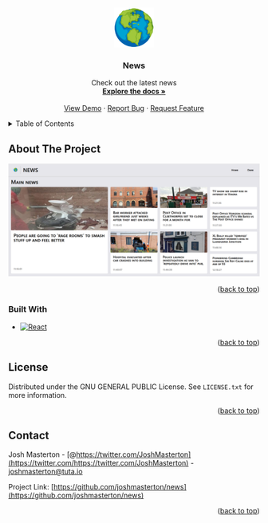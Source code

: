 <a name="readme-top"></a>

<!-- PROJECT LOGO -->
<br />
<div align="center">
  <a href="https://joshmasterton.github.io/news">
    <img src="./public/planet.png" alt="Logo" width="80" height="80">
  </a>

<h3 align="center">News</h3>

  <p align="center">
    Check out the latest news
    <br />
    <a href="https://github.com/joshmasterton/news"><strong>Explore the docs »</strong></a>
    <br />
    <br />
    <a href="https://github.com/joshmasterton/news">View Demo</a>
    ·
    <a href="https://github.com/joshmasterton/news/issues">Report Bug</a>
    ·
    <a href="https://github.com/joshmasterton/news/issues">Request Feature</a>
  </p>
</div>



<!-- TABLE OF CONTENTS -->
<details>
  <summary>Table of Contents</summary>
  <ol>
    <li>
      <a href="#about-the-project">About The Project</a>
      <ul>
        <li><a href="#built-with">Built With</a></li>
      </ul>
    </li>
    <li><a href="#license">License</a></li>
    <li><a href="#contact">Contact</a></li>
  </ol>
</details>



<!-- ABOUT THE PROJECT -->
## About The Project

[![Product Name Screen Shot][product-screenshot]](https://joshmasterton.github.io/news)

<p align="right">(<a href="#readme-top">back to top</a>)</p>

### Built With

* [![React][React.js]][React-url]

<p align="right">(<a href="#readme-top">back to top</a>)</p>

<!-- LICENSE -->
## License

Distributed under the GNU GENERAL PUBLIC License. See `LICENSE.txt` for more information.

<p align="right">(<a href="#readme-top">back to top</a>)</p>

<!-- CONTACT -->
## Contact

Josh Masterton - [@https://twitter.com/JoshMasterton](https://twitter.com/https://twitter.com/JoshMasterton) - joshmasterton@tuta.io

Project Link: [https://github.com/joshmasterton/news](https://github.com/joshmasterton/news)

<p align="right">(<a href="#readme-top">back to top</a>)</p>



<!-- MARKDOWN LINKS & IMAGES -->
<!-- https://www.markdownguide.org/basic-syntax/#reference-style-links -->
[contributors-shield]: https://img.shields.io/github/contributors/joshmasterton/news.svg?style=for-the-badge
[contributors-url]: https://github.com/joshmasterton/news/graphs/contributors
[forks-shield]: https://img.shields.io/github/forks/joshmasterton/news.svg?style=for-the-badge
[forks-url]: https://github.com/joshmasterton/news/network/members
[stars-shield]: https://img.shields.io/github/stars/joshmasterton/news.svg?style=for-the-badge
[stars-url]: https://github.com/joshmasterton/news/stargazers
[issues-shield]: https://img.shields.io/github/issues/joshmasterton/news.svg?style=for-the-badge
[issues-url]: https://github.com/joshmasterton/news/issues
[license-shield]: https://img.shields.io/github/license/joshmasterton/news.svg?style=for-the-badge
[license-url]: https://github.com/joshmasterton/news/blob/master/LICENSE.txt
[linkedin-shield]: https://img.shields.io/badge/-LinkedIn-black.svg?style=for-the-badge&logo=linkedin&colorB=555
[linkedin-url]: https://linkedin.com/in/linkedin_username
[product-screenshot]: ./public/screenshot.png
[Next.js]: https://img.shields.io/badge/next.js-000000?style=for-the-badge&logo=nextdotjs&logoColor=white
[Next-url]: https://nextjs.org/
[React.js]: https://img.shields.io/badge/React-20232A?style=for-the-badge&logo=react&logoColor=61DAFB
[React-url]: https://reactjs.org/
[Vue.js]: https://img.shields.io/badge/Vue.js-35495E?style=for-the-badge&logo=vuedotjs&logoColor=4FC08D
[Vue-url]: https://vuejs.org/
[Angular.io]: https://img.shields.io/badge/Angular-DD0031?style=for-the-badge&logo=angular&logoColor=white
[Angular-url]: https://angular.io/
[Svelte.dev]: https://img.shields.io/badge/Svelte-4A4A55?style=for-the-badge&logo=svelte&logoColor=FF3E00
[Svelte-url]: https://svelte.dev/
[Laravel.com]: https://img.shields.io/badge/Laravel-FF2D20?style=for-the-badge&logo=laravel&logoColor=white
[Laravel-url]: https://laravel.com
[Bootstrap.com]: https://img.shields.io/badge/Bootstrap-563D7C?style=for-the-badge&logo=bootstrap&logoColor=white
[Bootstrap-url]: https://getbootstrap.com
[JQuery.com]: https://img.shields.io/badge/jQuery-0769AD?style=for-the-badge&logo=jquery&logoColor=white
[JQuery-url]: https://jquery.com 